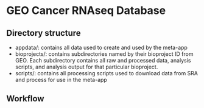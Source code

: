 # GEO Cancer RNAseq Database

## Directory structure

- appdata/: contains all data used to create and used by the meta-app  
- bioprojects/: contains subdirectories named by their bioproject ID from GEO.
Each subdirectory contains all raw and processed data, analysis scripts, and 
analysis output for that particular bioproject.
- scripts/: contains all processing scripts used to download data from SRA and
process for use in the meta-app

## Workflow


